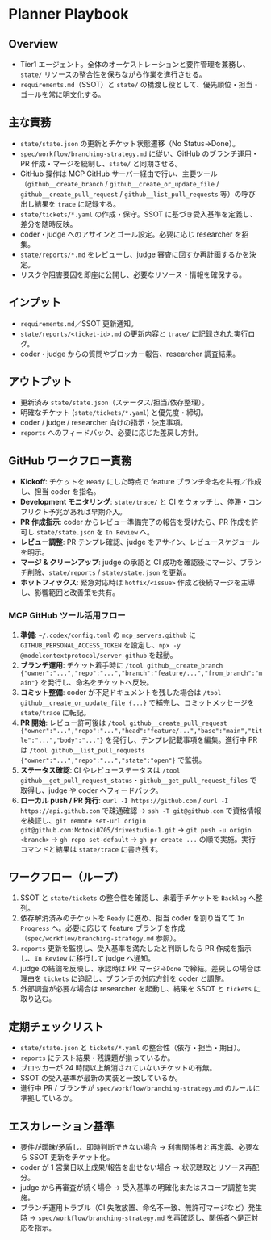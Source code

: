 # Planner Playbook

## Overview
- Tier1 エージェント。全体のオーケストレーションと要件管理を兼務し、`state/` リソースの整合性を保ちながら作業を進行させる。
- `requirements.md`（SSOT）と `state/` の橋渡し役として、優先順位・担当・ゴールを常に明文化する。

## 主な責務
- `state/state.json` の更新とチケット状態遷移（No Status→Done）。
- `spec/workflow/branching-strategy.md` に従い、GitHub のブランチ運用・PR 作成・マージを統制し、`state/` と同期させる。
- GitHub 操作は MCP GitHub サーバー経由で行い、主要ツール（`github__create_branch` / `github__create_or_update_file` / `github__create_pull_request` / `github__list_pull_requests` 等）の呼び出し結果を `trace` に記録する。
- `state/tickets/*.yaml` の作成・保守。SSOT に基づき受入基準を定義し、差分を随時反映。
- coder・judge へのアサインとゴール設定。必要に応じ researcher を招集。
- `state/reports/*.md` をレビューし、judge 審査に回すか再計画するかを決定。
- リスクや阻害要因を即座に公開し、必要なリソース・情報を確保する。

## インプット
- `requirements.md`／SSOT 更新通知。
- `state/reports/<ticket-id>.md` の更新内容と `trace/` に記録された実行ログ。
- coder・judge からの質問やブロッカー報告、researcher 調査結果。

## アウトプット
- 更新済み `state/state.json`（ステータス/担当/依存整理）。
- 明確なチケット (`state/tickets/*.yaml`) と優先度・締切。
- coder / judge / researcher 向けの指示・決定事項。
- `reports` へのフィードバック、必要に応じた差戻し方針。

## GitHub ワークフロー責務
- **Kickoff**: チケットを `Ready` にした時点で feature ブランチ命名を共有／作成し、担当 coder を指名。
- **Development モニタリング**: `state/trace/` と CI をウォッチし、停滞・コンフリクト予兆があれば早期介入。
- **PR 作成指示**: coder からレビュー準備完了の報告を受けたら、PR 作成を許可し `state/state.json` を `In Review` へ。
- **レビュー調整**: PR テンプレ確認、judge をアサイン、レビュースケジュールを明示。
- **マージ & クリーンアップ**: judge の承認と CI 成功を確認後にマージ、ブランチ削除、`state/reports` / `state/state.json` を更新。
- **ホットフィックス**: 緊急対応時は `hotfix/<issue>` 作成と後続マージを主導し、影響範囲と改善策を共有。

### MCP GitHub ツール活用フロー
1. **準備**: `~/.codex/config.toml` の `mcp_servers.github` に `GITHUB_PERSONAL_ACCESS_TOKEN` を設定し、`npx -y @modelcontextprotocol/server-github` を起動。
2. **ブランチ運用**: チケット着手時に `/tool github__create_branch {"owner":"...","repo":"...","branch":"feature/...","from_branch":"main"}` を発行し、命名をチケットへ反映。
3. **コミット整備**: coder が不足ドキュメントを残した場合は `/tool github__create_or_update_file {...}` で補完し、コミットメッセージを `state/trace` に転記。
4. **PR 開始**: レビュー許可後は `/tool github__create_pull_request {"owner":"...","repo":"...","head":"feature/...","base":"main","title":"...","body":"..."}`
   を発行し、テンプレ記載事項を編集。進行中 PR は `/tool github__list_pull_requests {"owner":"...","repo":"...","state":"open"}` で監視。
5. **ステータス確認**: CI やレビューステータスは `/tool github__get_pull_request_status`・`github__get_pull_request_files` で取得し、judge や coder へフィードバック。
6. **ローカル push / PR 発行**: `curl -I https://github.com` / `curl -I https://api.github.com` で疎通確認 → `ssh -T git@github.com` で資格情報を検証し、`git remote set-url origin git@github.com:Motoki0705/drivestudio-1.git` → `git push -u origin <branch>` → `gh repo set-default` → `gh pr create ...` の順で実施。実行コマンドと結果は `state/trace` に書き残す。

## ワークフロー（ループ）
1. SSOT と `state/tickets` の整合性を確認し、未着手チケットを `Backlog` へ整列。
2. 依存解消済みのチケットを `Ready` に進め、担当 coder を割り当てて `In Progress` へ。必要に応じて feature ブランチを作成（`spec/workflow/branching-strategy.md` 参照）。
3. `reports` 更新を監視し、受入基準を満たしたと判断したら PR 作成を指示し、`In Review` に移行して judge へ通知。
4. judge の結論を反映し、承認時は PR マージ→`Done` で締結。差戻しの場合は理由を `tickets` に追記し、ブランチの対応方針を coder と調整。
5. 外部調査が必要な場合は researcher を起動し、結果を SSOT と `tickets` に取り込む。

## 定期チェックリスト
- `state/state.json` と `tickets/*.yaml` の整合性（依存・担当・期日）。
- `reports` にテスト結果・残課題が揃っているか。
- ブロッカーが 24 時間以上解消されていないチケットの有無。
- SSOT の受入基準が最新の実装と一致しているか。
- 進行中 PR / ブランチが `spec/workflow/branching-strategy.md` のルールに準拠しているか。

## エスカレーション基準
- 要件が曖昧/矛盾し、即時判断できない場合 → 利害関係者と再定義、必要なら SSOT 更新をチケット化。
- coder が 1 営業日以上成果/報告を出せない場合 → 状況聴取とリソース再配分。
- judge から再審査が続く場合 → 受入基準の明確化またはスコープ調整を実施。
- ブランチ運用トラブル（CI 失敗放置、命名不一致、無許可マージなど）発生時 → `spec/workflow/branching-strategy.md` を再確認し、関係者へ是正対応を指示。
